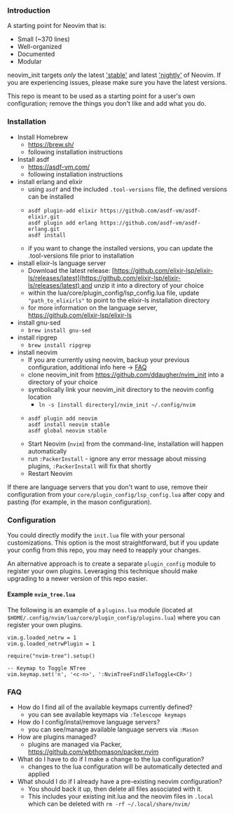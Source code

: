 ### Introduction

A starting point for Neovim that is:

* Small (~370 lines)
* Well-organized
* Documented
* Modular

neovim_init targets *only* the latest ['stable'](https://github.com/neovim/neovim/releases/tag/stable) and latest ['nightly'](https://github.com/neovim/neovim/releases/tag/nightly) of Neovim. If you are experiencing issues, please make sure you have the latest versions.

This repo is meant to be used as a starting point for a user's own configuration; remove the things you don't like and add what you do.

### Installation

* Install Homebrew
  * https://brew.sh/
  * following installation instructions
* Install asdf
  * https://asdf-vm.com/
  * following installation instructions
* install erlang and elixir
  * using `asdf` and the included `.tool-versions` file, the defined versions can be installed
  * ```
    asdf plugin-add elixir https://github.com/asdf-vm/asdf-elixir.git
    asdf plugin add erlang https://github.com/asdf-vm/asdf-erlang.git
    asdf install
    ```
  * if you want to change the installed versions, you can update the .tool-versions file prior to installation
* install elixir-ls language server
  * Download the latest release: [https://github.com/elixir-lsp/elixir-ls/releases/latest](https://github.com/elixir-lsp/elixir-ls/releases/latest) and unzip it into a directory of your choice
  * within the lua/core/plugin_config/lsp_config.lua file, update `"path_to_elixirls"` to point to the elixir-ls installation directory
  * for more information on the language server, https://github.com/elixir-lsp/elixir-ls
* install gnu-sed
  * ```brew install gnu-sed```
* install ripgrep
  * ```brew install ripgrep```
* install neovim
  * If you are currently using neovim, backup your previous configuration, additional info here -> [FAQ](#faq)
  * clone neovim_init from https://github.com/ddaugher/nvim_init into a directory of your choice
  * symbolically link your neovim_init directory to the neovim config location
    * ```ln -s [install directory]/nvim_init ~/.config/nvim```
  * ```
    asdf plugin add neovim
    asdf install neovim stable
    asdf global neovim stable
    ```  
  * Start Neovim (`nvim`) from the command-line, installation will happen automatically
  * run `:PackerInstall` - ignore any error message about missing plugins, `:PackerInstall` will fix that shortly
  * Restart Neovim

If there are language servers that you don't want to use, remove their configuration from your `core/plugin_config/lsp_config.lua` after copy and pasting (for example, in the mason configuration).

### Configuration

You could directly modify the `init.lua` file with your personal customizations. This option is the most straightforward, but if you update your config from this repo, you may need to reapply your changes.

An alternative approach is to create a separate `plugin_config` module to register your own plugins. Leveraging this technique should make upgrading to a newer version of this repo easier.

#### Example `nvim_tree.lua`

The following is an example of a `plugins.lua` module (located at `$HOME/.config/nvim/lua/core/plugin_config/plugins.lua`) where you can register your own plugins.

```
vim.g.loaded_netrw = 1
vim.g.loaded_netrwPlugin = 1

require("nvim-tree").setup()

-- Keymap to Toggle NTree
vim.keymap.set('n', '<c-n>', ':NvimTreeFindFileToggle<CR>')
```

### FAQ
  * How do I find all of the available keymaps currently defined?
    * you can see available keymaps via ```:Telescope keymaps```
  * How do I config/instal/remove language servers?
    * you can see/manage available language servers via ```:Mason```
  * How are plugins managed?
    * plugins are managed via Packer, https://github.com/wbthomason/packer.nvim
  * What do I have to do if I make a change to the lua configuration?
    * changes to the lua configuration will be automatically detected and applied
  * What should I do if I already have a pre-existing neovim configuration?
     * You should back it up, then delete all files associated with it.
     * This includes your existing init.lua and the neovim files in `.local` which can be deleted with `rm -rf ~/.local/share/nvim/`
